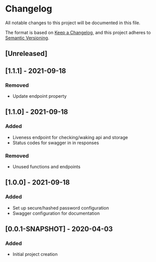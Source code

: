 # Changelog
All notable changes to this project will be documented in this file.

The format is based on [Keep a Changelog](https://keepachangelog.com/en/1.0.0/),
and this project adheres to [Semantic Versioning](https://semver.org/spec/v2.0.0.html).

## [Unreleased]

## [1.1.1] - 2021-09-18

### Removed

- Update endpoint property

## [1.1.0] - 2021-09-18

### Added

- Liveness endpoint for checking/waking api and storage
- Status codes for swagger in in responses

### Removed

- Unused functions and endpoints

## [1.0.0] - 2021-09-18

### Added

- Set up secure/hashed password configuration
- Swagger configuration for documentation

## [0.0.1-SNAPSHOT] - 2020-04-03

### Added

- Initial project creation
